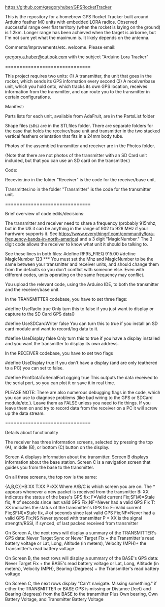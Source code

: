 https://github.com/gregoryhuber/GPSRocketTracker

This is the repository for a homebrew GPS Rocket Tracker built around Arduino feather M0 units with embedded LORA radios. Observed successful range over flat territory (when the rocket is laying on the ground) is 1.2km. Longer range has been achieved when the target is airborne, but I'm not sure yet what the maximum is. It likely depends on the antenna.

Comments/improvements/etc. welcome. Please email:

gregory.a.huber@outlook.com with the subject "Arduino Lora Tracker"

==============================

This project requires two units:
(1) A transmitter, the unit that goes in the rocket, which sends its GPS information every second
(2) A receiver/base unit, which you hold onto, which tracks its own GPS location, receives information from the transmitter, and can route you to the transmitter in certain configurations.

Manifest:

Parts lists for each unit, available from AdaFruit, are in the PartsList folder

Shape files (stls) are in the STLfiles folder. There are separate folders for the case that holds the receiver/base unit and transmitter in the two stacked vertical feathers orientation that fits in a 24mm body tube.

Photos of the assembled transmitter and receiver are in the Photos folder.

(Note that there are not photos of the transmitter with an SD Card unit included, but that you can use an SD card on the transmitter.)

Code: 

Recevier.ino in the folder "Receiver" is the code for the receiver/base unit.

Transmitter.ino in the folder "Transmitter" is the code for the transmitter unit.

==============================

Brief overview of code edits/decisions:

The transmitter and receiver need to share a frequency (probably 915mhz, but in the US it can be anything in the range of 902 to 928 MHz if your hardware supports it. See https://www.everythingrf.com/community/lora-frequency-bands-in-north-america) and a 3 digit "MagicNumber." The 3 digit code allows the receiver to know what unit it should be talking to.

See these lines in both files:
#define RF95_FREQ 915.00
#define MagicNumber 123
*** You must set the Mhz and MagicNumber to be the same between your transmitter and receiver units, and should change them from the defaults so you don't conflict with someone else. Even with different codes, units operating on the same frequency may conflict.

You upload the relevant code, using the Arduino IDE, to both the transmitter and the receiver/base unit. 

In the TRANSMITTER codebase, you have to set three flags:

#define UseRadio true
Only turn this to false if you just want to display or capture to the SD Card GPS data0

#define UseSDCardWriter false
You can turn this to true if you install an SD card module and want to record/log data to it.

#define UseDisplay false
Only turn this to true if you have a display installed and you want the transmitter to display its own address.

In the RECEIVER codebase, you have to set two flags

#define UseDisplay true
If you don't have a display (and are only teathered to a PC) you can set to false.

#define PrintDataToSerialForLogging true
This outputs the data received to the serial port, so you can plot it or save it in real time.

PLEASE NOTE: There are also numerous debugging flags in the code, which you can use to diagnose problems (like bad wiring to the GPS or SDCard module/etc.). Leave them as FALSE unless you need to fix things. If you leave them on and try to record data from the receiver on a PC it will screw up the data stream.

==============================

Details about functionality

The receiver has three information screens, selected by pressing the top (A), middle (B), or bottom (C) button on the display.

Screen A displays information about the transmitter.
Screen B displays information about the base station.
Screen C is a navigation screen that guides you from the base to the transmitter.

On all three screens, the top row is the same:

{A,B,C}]*B:XX T:XX P=XX
Where A/B/C is which screen you are on.
The * appears whenever a new packet is received from the transmitter
B: XX indicates the status of the base's GPS fix: F=Valid current Fix;SF(#)=Stale fix, # of seconds since last valid GPS Fix;NF=Never had a valid GPS Fix
T: XX indicates the status of the transmitter's GPS fix: F=Valid current Fix;SF(#)=Stale fix, # of seconds since last valid GPS Fix;NF=Never had a valid GPS Fix;NS Never synced with transmitter
P = XX is the signal strength/RSSI, if synced, of last packed received from transmitter

On Screen A, the next rows will display a summary of the TRANSMITTER's GPS data:
Never Target Sync
or
Never Target Fix + the Transmitter's read battery voltage
or
Lat, Long, Altitude (in meters), Velocity (MPH)+ the Transmitter's read battery voltage

On Screen B, the next rows will display a summary of the BASE's GPS data:
Never Target Fix + the BASE's read battery voltage
or
Lat, Long, Altitude (in meters), Velocity (MPH), Bearing (Degrees) + the Transmitter's read battery voltage

On Screen C, the next rows display
"Can't navigate. Missing something." if either the TRANSMITTER or BASE GPS is missing
or
Distance (feet) and Bearing (degrees) from the BASE to the transmitter
Plus Own bearing, Own Battery Voltage, and Transmitter Battery Voltage
